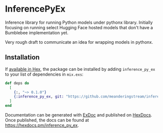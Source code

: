 # InferencePyEx

Inference library for running Python models under pythonx library.  Initially focusing on running select Hugging Face hosted models that don't have a Bumblebee implementation yet.

Very rough draft to communicate an idea for wrapping models in pythonx.

## Installation

If [available in Hex](https://hex.pm/docs/publish), the package can be installed
by adding `inference_py_ex` to your list of dependencies in `mix.exs`:

```elixir
def deps do
  [
    {:, "~> 0.1.0"}
    {:inference_py_ex, git: "https://github.com/meanderingstream/inference_py_ex"}
  ]
end
```

Documentation can be generated with [ExDoc](https://github.com/elixir-lang/ex_doc)
and published on [HexDocs](https://hexdocs.pm). Once published, the docs can
be found at <https://hexdocs.pm/inference_py_ex>.

